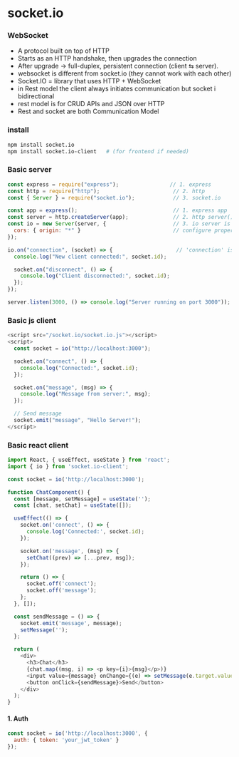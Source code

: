 

# socket.io


### WebSocket

+ A protocol built on top of HTTP
+ Starts as an HTTP handshake, then upgrades the connection
+ After upgrade → full-duplex, persistent connection (client ⇆ server).
+ websocket is different from socket.io (they cannot work with each other)
+ Socket.IO = library that uses HTTP + WebSocket
+ in Rest model the client always initiates communication but socket i bidirectional
+ rest model is for CRUD APIs and JSON over HTTP
+ Rest and socket are both Communication Model

### install

```bash
npm install socket.io
npm install socket.io-client   # (for frontend if needed)
```


### Basic server

```js
const express = require("express");                // 1. express
const http = require("http");                       // 2. http
const { Server } = require("socket.io");            // 3. socket.io

const app = express();                              // 1. express app
const server = http.createServer(app);              // 2. http server() 
const io = new Server(server, {                     // 3. io server is top of all
  cors: { origin: "*" }                             // configure properly in production
});

io.on("connection", (socket) => {                    // 'connection' is conventional
  console.log("New client connected:", socket.id);

  socket.on("disconnect", () => {
    console.log("Client disconnected:", socket.id);
  });
});

server.listen(3000, () => console.log("Server running on port 3000"));
```


### Basic js client

```js
<script src="/socket.io/socket.io.js"></script>
<script>
  const socket = io("http://localhost:3000");

  socket.on("connect", () => {
    console.log("Connected:", socket.id);
  });

  socket.on("message", (msg) => {
    console.log("Message from server:", msg);
  });

  // Send message
  socket.emit("message", "Hello Server!");
</script>
```

### Basic react client

```js
import React, { useEffect, useState } from 'react';
import { io } from 'socket.io-client';

const socket = io('http://localhost:3000');

function ChatComponent() {
  const [message, setMessage] = useState('');
  const [chat, setChat] = useState([]);

  useEffect(() => {
    socket.on('connect', () => {
      console.log('Connected:', socket.id);
    });

    socket.on('message', (msg) => {
      setChat((prev) => [...prev, msg]);
    });

    return () => {
      socket.off('connect');
      socket.off('message');
    };
  }, []);

  const sendMessage = () => {
    socket.emit('message', message);
    setMessage('');
  };

  return (
    <div>
      <h3>Chat</h3>
      {chat.map((msg, i) => <p key={i}>{msg}</p>)}
      <input value={message} onChange={(e) => setMessage(e.target.value)} />
      <button onClick={sendMessage}>Send</button>
    </div>
  );
}
```

#### 1. Auth

```js
const socket = io('http://localhost:3000', {
  auth: { token: 'your_jwt_token' }
});
```


